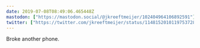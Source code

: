 ```yaml
---
date: 2019-07-08T08:49:06.465448Z
mastodon: ["https://mastodon.social/@jkreeftmeijer/102404964106892591"]
twitter: ["https://twitter.com/jkreeftmeijer/status/1148152010119753728"]
---
```

Broke another phone.
